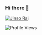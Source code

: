 ### Hi there 👋

<a href="https://jinsoraj.tk"><img src="https://github-stats-alpha.vercel.app/api/?username=JinsoRaj&cc=000&tc=fff&ic=fff" alt="Jinso Raj"></a>

![Profile Views](https://hits.seeyoufarm.com/api/count/incr/badge.svg?url=https://github.com/JinsoRaj/&title=Profile%20Views)


<!--
**JinsoRaj/JinsoRaj** is a ✨ _special_ ✨ repository because its `README.md` (this file) appears on your GitHub profile.

Here are some ideas to get you started:

- 🔭 I’m currently working on ...
- 🌱 I’m currently learning ...
- 👯 I’m looking to collaborate on ...
- 🤔 I’m looking for help with ...
- 💬 Ask me about ...
- 📫 How to reach me: ...
- 😄 Pronouns: ...
- ⚡ Fun fact: ...
-->
